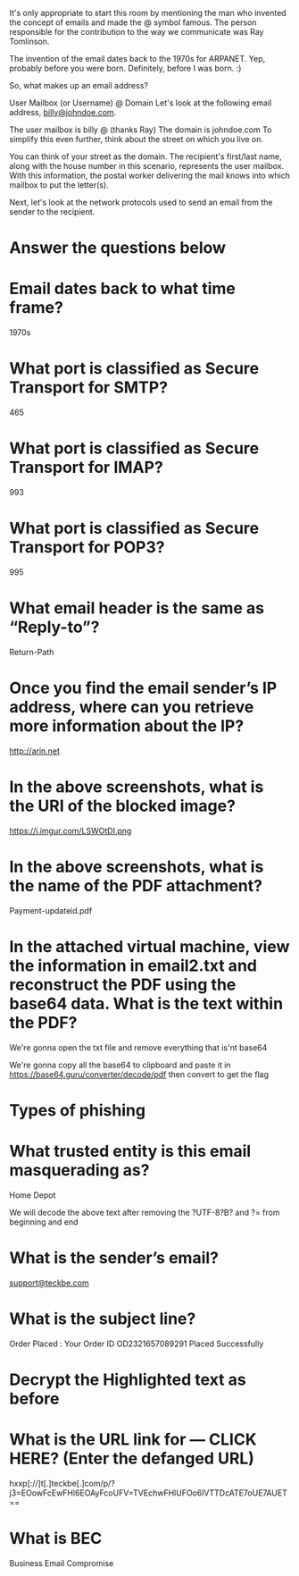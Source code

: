 It's only appropriate to start this room by mentioning the man who invented the concept of emails and made the @ symbol famous. The person responsible for the contribution to the way we communicate was Ray Tomlinson. 

The invention of the email dates back to the 1970s for ARPANET. Yep, probably before you were born. Definitely, before I was born. :)

So, what makes up an email address?

User Mailbox (or Username)
@
Domain
Let's look at the following email address, billy@johndoe.com.

The user mailbox is billy
@ (thanks Ray)
The domain is johndoe.com
To simplify this even further, think about the street on which you live on.

You can think of your street as the domain. 
The recipient's first/last name, along with the house number in this scenario, represents the user mailbox. 
With this information, the postal worker delivering the mail knows into which mailbox to put the letter(s). 

Next, let's look at the network protocols used to send an email from the sender to the recipient.

# Answer the questions below
# Email dates back to what time frame?
1970s

# What port is classified as Secure Transport for SMTP?

465

# What port is classified as Secure Transport for IMAP?

993

# What port is classified as Secure Transport for POP3?

995

# What email header is the same as “Reply-to”?

Return-Path

# Once you find the email sender’s IP address, where can you retrieve more information about the IP?

http://arin.net

# In the above screenshots, what is the URI of the blocked image? 

https://i.imgur.com/LSWOtDI.png

# In the above screenshots, what is the name of the PDF attachment?

Payment-updateid.pdf

# In the attached virtual machine, view the information in email2.txt and reconstruct the PDF using the base64 data. What is the text within the PDF?

We're gonna open the txt file and remove everything that is'nt base64

We're gonna copy all the base64 to clipboard and paste it in https://base64.guru/converter/decode/pdf then convert to get the flag


# Types of phishing

# What trusted entity is this email masquerading as?

Home Depot


We will decode the above text after removing the ?UTF-8?B? and ?= from beginning and end


# What is the sender’s email?

support@teckbe.com

# What is the subject line?

Order Placed : Your Order ID OD2321657089291 Placed Successfully

# Decrypt the Highlighted text as before

# What is the URL link for — CLICK HERE? (Enter the defanged URL)

hxxp[://]t[.]teckbe[.]com/p/?j3=EOowFcEwFHl6EOAyFcoUFV=TVEchwFHlUFOo6lVTTDcATE7oUE7AUET==

# What is BEC

Business Email Compromise

